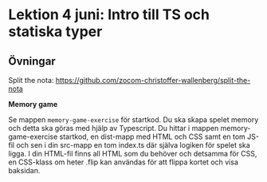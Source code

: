 # Lektion 4 juni: Intro till TS och statiska typer

## Övningar

Split the nota: https://github.com/zocom-christoffer-wallenberg/split-the-nota

**Memory game**

Se mappen `memory-game-exercise` för startkod. Du ska skapa spelet memory och detta ska göras med hjälp av Typescript. Du hittar i mappen memory-game-exercise startkod, en dist-mapp med HTML och CSS samt en tom JS-fil och sen i din src-mapp en tom index.ts där själva logiken för spelet ska ligga. I din HTML-fil finns all HTML som du behöver och detsamma för CSS, en CSS-klass om heter .flip kan användas för att flippa kortet och visa baksidan.
